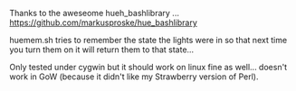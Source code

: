 Thanks to the aweseome hueh_bashlibrary ... https://github.com/markusproske/hue_bashlibrary

huemem.sh tries to remember the state the lights were in so that next time you turn them on it will return them to that state...

Only tested under cygwin but it should work on linux fine as well... doesn't work in GoW (because it didn't like my Strawberry version of Perl).
